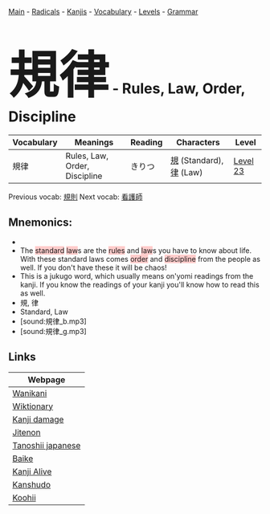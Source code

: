 <style> bigfont {font-size: 100px}</style>
[Main](../README.md) -
[Radicals](../radicals.md) -
[Kanjis](../kanjis.md) -
[Vocabulary](../vocabulary.md) -
[Levels](../levels.md) -
[Grammar](../grammar.md)
# <bigfont> 規律</bigfont> - Rules, Law, Order, Discipline 

| Vocabulary | Meanings | Reading | Characters | Level |
| --- | --- | --- | --- | --- |
| 規律 | Rules, Law, Order, Discipline | きりつ |  [規](../kanjis/規.md) (Standard), [律](../kanjis/律.md) (Law) | [Level 23](../levels/wk_level23.md) |

Previous vocab: [規則](規則.md) Next vocab: [看護師](看護師.md) 

## Mnemonics:

* 
* The <span style="background-color:#ffcccb"> standard</span> <span style="background-color:#ffcccb"> law</span>s are the <span style="background-color:#ffcccb"> rules</span> and <span style="background-color:#ffcccb"> law</span>s you have to know about life. With these standard laws comes <span style="background-color:#ffcccb"> order</span> and <span style="background-color:#ffcccb"> discipline</span> from the people as well. If you don't have these it will be chaos!
* This is a jukugo word, which usually means on'yomi readings from the kanji. If you know the readings of your kanji you'll know how to read this as well.
* 規, 律
* Standard, Law
* [sound:規律_b.mp3]
* [sound:規律_g.mp3]


## Links 

| Webpage |
| --- |
| [Wanikani          ](https://www.wanikani.com/kanji/規律) |
| [Wiktionary        ](https://en.wiktionary.org/wiki/規律) |
| [Kanji damage      ](http://www.kanjidamage.com/kanji/search?utf8=✓&q=規律) |
| [Jitenon           ](https://jitenon.com/kanji/規律) |
| [Tanoshii japanese ](https://www.tanoshiijapanese.com/dictionary/kanji.cfm?k=規律) |
| [Baike             ](https://baike.baidu.com/item/規律) |
| [Kanji Alive       ](https://app.kanjialive.com/規律) |
| [Kanshudo          ](https://www.kanshudo.com/searchmn?q=規律) |
| [Koohii            ](https://kanji.koohii.com/study/kanji/規律) |
